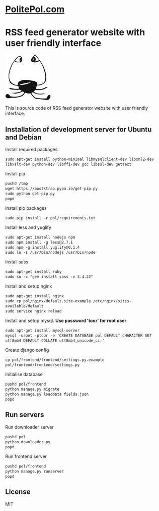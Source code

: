 # [PolitePol.com](http://politepol.com "RSS Feed Generator")
# RSS feed generator website with user friendly interface

![PolitePol.com](frontend/frontend/assets/frontend/images/apple-touch-icon-144x144-precomposed.png "PolitePol.com")

This is source code of RSS feed generator website with user friendly interface.

## Installation of development server for Ubuntu and Debian

Install required packages
```
sudo apt-get install python-minimal libmysqlclient-dev libxml2-dev libxslt-dev python-dev libffi-dev gcc libssl-dev gettext
```

Install pip
```
pushd /tmp
wget https://bootstrap.pypa.io/get-pip.py
sudo python get-pip.py
popd
```

Install pip packages
```
sudo pip install -r pol/requirements.txt
```

Install less and yuglify
```
sudo apt-get install nodejs npm
sudo npm install -g less@2.7.1
sudo npm -g install yuglify@0.1.4
sudo ln -s /usr/bin/nodejs /usr/bin/node
```

Install sass
```
sudo apt-get install ruby
sudo su -c "gem install sass -v 3.4.22"
```

Install and setup nginx
```
sudo apt-get install nginx
sudo cp pol/nginx/default.site-example /etc/nginx/sites-available/default
sudo service nginx reload
```

Install and setup mysql. **Use password 'toor' for root user**
```
sudo apt-get install mysql-server
mysql -uroot -ptoor -e 'CREATE DATABASE pol DEFAULT CHARACTER SET utf8mb4 DEFAULT COLLATE utf8mb4_unicode_ci;'
```

Create django config
```
cp pol/frontend/frontend/settings.py.example pol/frontend/frontend/settings.py
```

Initialise database
```
pushd pol/frontend
python manage.py migrate
python manage.py loaddata fields.json
popd
```

## Run servers

Run downloader server
```
pushd pol
python downloader.py
popd
```

Run frontend server
```
pushd pol/frontend
python manage.py runserver
popd
```


## License

MIT
